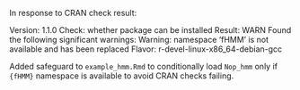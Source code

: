 In response to CRAN check result:

Version: 1.1.0
Check: whether package can be installed
Result: WARN 
  Found the following significant warnings:
    Warning: namespace ‘fHMM’ is not available and has been replaced
Flavor: r-devel-linux-x86_64-debian-gcc

Added safeguard to `example_hmm.Rmd` to conditionally load `Nop_hmm` only if 
`{fHMM}` namespace is available to avoid CRAN checks failing.
